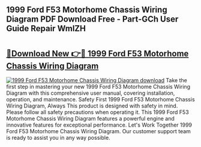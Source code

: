 ## 1999 Ford F53 Motorhome Chassis Wiring Diagram PDF Download Free - Part-GCh User Guide Repair WmlZH

# <h2><a href="http://dfl1bs.blite.top/?on=1999+Ford+F53+Motorhome+Chassis+Wiring+Diagram">🔗Download New 👉🔴 1999 Ford F53 Motorhome Chassis Wiring Diagram</a></h2>

[![1999 Ford F53 Motorhome Chassis Wiring Diagram download](https://i.imgur.com/lujVjoI.png)](http://dfl1bs.blite.top/?on=1999+Ford+F53+Motorhome+Chassis+Wiring+Diagram)
Take the first step in mastering your new 1999 Ford F53 Motorhome Chassis Wiring Diagram with this comprehensive user manual, covering installation, operation, and maintenance. Safety First 1999 Ford F53 Motorhome Chassis Wiring Diagram, Always This product is designed with safety in mind. Please follow all safety precautions when operating it. This 1999 Ford F53 Motorhome Chassis Wiring Diagram features a powerful engine and innovative features for exceptional performance. Let's Work Together 1999 Ford F53 Motorhome Chassis Wiring Diagram. Our customer support team is ready to assist you in any way possible.
